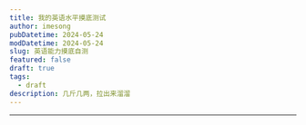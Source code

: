 ```yaml
---
title: 我的英语水平摸底测试
author: imesong
pubDatetime: 2024-05-24
modDatetime: 2024-05-24
slug: 英语能力摸底自测
featured: false
draft: true
tags:
  - draft
description: 几斤几两，拉出来溜溜
---
```


---
